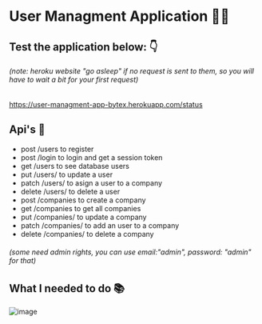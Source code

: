 # User Managment Application 🧑‍💼

## Test the application below: 👇
###### (note: heroku website "go asleep" if no request is sent to them, so you will have to wait a bit for your first request)
https://user-managment-app-bytex.herokuapp.com/status

## Api's 🔌
- post /users to register
- post /login to login and get a session token
- get /users to see database users
- put /users/<mongodb id> to update a user
- patch /users/<mongodb id> to asign a user to a company
- delete /users/<mongodb id> to delete a user
- post /companies to create a company
- get /companies to get  all companies
- put /companies/<mongodb id> to update a company
- patch /companies/<mongodb id> to add an user to a company
- delete /companies/<mongodb id> to delete a company
###### (some need admin rights, you can use email:"admin", password: "admin" for that)

## What I needed to do 📚
![image](https://user-images.githubusercontent.com/1769806/113406072-88e3ed80-93b3-11eb-9674-797cd0fe4927.png)
